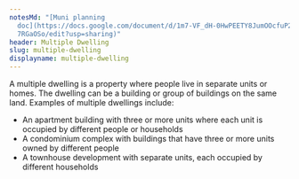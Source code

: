 ```yaml
---
notesMd: "[Muni planning
  doc](https://docs.google.com/document/d/1m7-VF_dH-0HwPEETY8JumOOcfuP2LrHJXT8I\
  7RGaOSo/edit?usp=sharing)"
header: Multiple Dwelling
slug: multiple-dwelling
displayname: multiple-dwelling
---
```

A multiple dwelling is a property where people live in separate units or homes. The dwelling can be a building or group of buildings on the same land. Examples of multiple dwellings include:

* An apartment building with three or more units where each unit is occupied by different people or households
* A condominium complex with buildings that have three or more units owned by different people
* A townhouse development with separate units, each occupied by different households